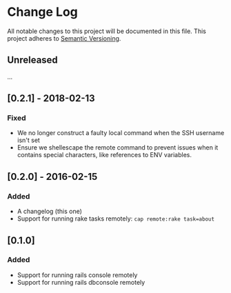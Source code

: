 # Change Log

All notable changes to this project will be documented in this file.
This project adheres to [Semantic Versioning](http://semver.org/).

## Unreleased

...

## [0.2.1] - 2018-02-13

### Fixed

- We no longer construct a faulty local command when the SSH username isn't set
- Ensure we shellescape the remote command to prevent issues when it contains special characters, like references to ENV variables.

## [0.2.0] - 2016-02-15

### Added

- A changelog (this one)
- Support for running rake tasks remotely: `cap remote:rake task=about`

## [0.1.0]

### Added

- Support for running rails console remotely
- Support for running rails dbconsole remotely
